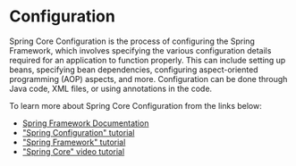 # Configuration

Spring Core Configuration is the process of configuring the Spring Framework, which involves specifying the various configuration details required for an application to function properly. This can include setting up beans, specifying bean dependencies, configuring aspect-oriented programming (AOP) aspects, and more. Configuration can be done through Java code, XML files, or using annotations in the code.

To learn more about Spring Core Configuration from the links below:

- [Spring Framework Documentation](https://docs.spring.io/spring/docs/current/spring-framework-reference/)
- ["Spring Configuration" tutorial](https://www.baeldung.com/project-configuration-with-spring)
- ["Spring Framework" tutorial](https://www.tutorialspoint.com/spring/index.htm)
- ["Spring Core" video tutorial](https://www.youtube.com/watch?v=GB8k2-Egfv0)

